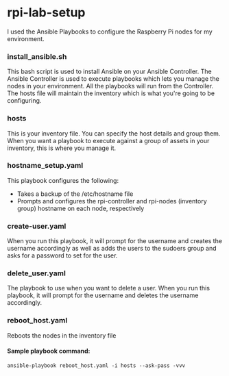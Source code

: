 # rpi-lab-setup
I used the Ansible Playbooks to configure the Raspberry Pi nodes for my environment.

### install_ansible.sh
This bash script is used to install Ansible on your Ansible Controller. The Ansible Controller is used to execute playbooks which lets you manage the nodes in your environment. All the playbooks will run from the Controller. The hosts file will maintain the inventory which is what you're going to be configuring.

### hosts
This is your inventory file. You can specify the host details and group them. When you want a playbook to execute against a group of assets in your inventory, this is where you manage it.

### hostname_setup.yaml
This playbook configures the following:
- Takes a backup of the /etc/hostname file
- Prompts and configures the rpi-controller and rpi-nodes (inventory group) hostname on each node, respectively

### create-user.yaml
When you run this playbook, it will prompt for the username and creates the username accordingly as well as adds the users to the sudoers group and asks for a password to set for the user.

### delete_user.yaml
The playbook to use when you want to delete a user. When you run this playbook, it will prompt for the username and deletes the username accordingly.

### reboot_host.yaml
Reboots the nodes in the inventory file

#### Sample playbook command:
```ansible-playbook reboot_host.yaml -i hosts --ask-pass -vvv```


